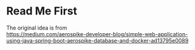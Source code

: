 # Read Me First

The original idea is from  
https://medium.com/aerospike-developer-blog/simple-web-application-using-java-spring-boot-aerospike-database-and-docker-ad13795e0089
